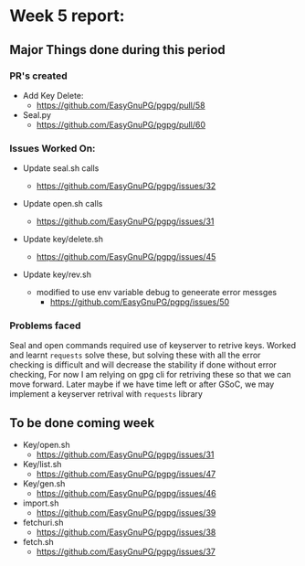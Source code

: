 # Week 5 report:

## Major Things done during this period

### PR's created
- Add Key Delete:
  - https://github.com/EasyGnuPG/pgpg/pull/58
- Seal.py
  - https://github.com/EasyGnuPG/pgpg/pull/60 

### Issues Worked On:

- Update seal.sh calls
  - https://github.com/EasyGnuPG/pgpg/issues/32

- Update open.sh calls
  - https://github.com/EasyGnuPG/pgpg/issues/31

- Update key/delete.sh
  - https://github.com/EasyGnuPG/pgpg/issues/45

- Update key/rev.sh
  - modified to use env variable debug to geneerate error messges
    - https://github.com/EasyGnuPG/pgpg/issues/50

### Problems faced
Seal and open commands required use of keyserver to retrive keys. 
Worked and learnt `requests` solve these, but solving these with 
all the error checking is difficult and will decrease the stability if 
done without error checking, For now I am relying on gpg cli for 
retriving these so that we can move forward. Later maybe if we have 
time left or after GSoC, we may implement a keyserver retrival with 
`requests` library


## To be done coming week

- Key/open.sh
  - https://github.com/EasyGnuPG/pgpg/issues/31
- Key/list.sh
  - https://github.com/EasyGnuPG/pgpg/issues/47
- Key/gen.sh
  - https://github.com/EasyGnuPG/pgpg/issues/46
- import.sh
  - https://github.com/EasyGnuPG/pgpg/issues/39
- fetchuri.sh
  - https://github.com/EasyGnuPG/pgpg/issues/38
- fetch.sh
  - https://github.com/EasyGnuPG/pgpg/issues/37


